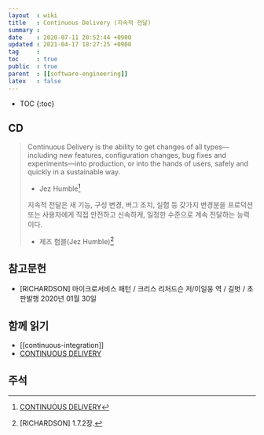 ```yaml
---
layout  : wiki
title   : Continuous Delivery (지속적 전달)
summary : 
date    : 2020-07-11 20:52:44 +0900
updated : 2021-04-17 18:27:25 +0900
tag     : 
toc     : true
public  : true
parent  : [[software-engineering]]
latex   : false
---
```

* TOC
{:toc}

## CD

> Continuous Delivery is the ability to get changes of all types—including new features, configuration changes, bug fixes and experiments—into production, or into the hands of users, safely and quickly in a sustainable way.
> - Jez Humble[^continuousdelivery]
>
> 지속적 전달은 새 기능, 구성 변경, 버그 조치, 실험 등 갖가지 변경분을 프로덕션 또는 사용자에게 직접 안전하고 신속하게, 일정한 수준으로 계속 전달하는 능력이다.
> - 제즈 험블(Jez Humble)[^richardson-64]

## 참고문헌

- [RICHARDSON] 마이크로서비스 패턴 / 크리스 리처드슨 저/이일웅 역 / 길벗 / 초판발행 2020년 01월 30일

## 함께 읽기

- [[continuous-integration]]
- [CONTINUOUS DELIVERY][cdcom]

## 주석

[^richardson-64]: [RICHARDSON] 1.7.2장.
[^continuousdelivery]: [CONTINUOUS DELIVERY][cdcom]


[cdcom]: https://continuousdelivery.com/

